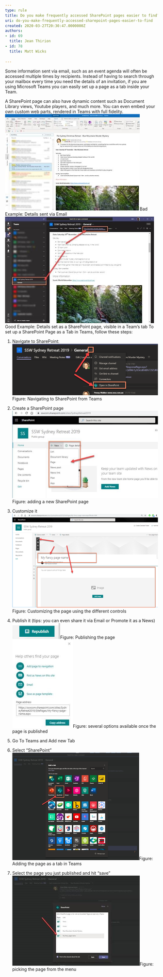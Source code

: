 ```yaml
---
type: rule
title: Do you make frequently accessed SharePoint pages easier to find?
uri: do-you-make-frequently-accessed-sharepoint-pages-easier-to-find
created: 2020-03-27T20:30:47.0000000Z
authors:
- id: 69
  title: Jean Thirion
- id: 78
  title: Matt Wicks

---
```


 
Some information sent via email, such as an event agenda will often be accessed multiple times by recipients. Instead of having to search through your mailbox every time you need the details of an invitation, if you are using Microsoft Teams you can easily set up a page as a tab inside your Team.​
 
​A SharePoint page can also have dynamic content such as Document Library views, Youtube players, and much more. You can even embed your own custom web parts, rendered in Teams with full fidelity.​​
![details-sent-bad.jpg](details-sent-bad.jpg)Bad Example: Details sent via Email![details-sent-good.jpg](details-sent-good.jpg)Good Example: Details set as a SharePoint page, visible in a Team’s tab
To set up a SharePoint Page as a Tab in Teams, follow these steps:

1. Navigate to SharePoint:
![navigate-to-sharepoint-from-teams.png](navigate-to-sharepoint-from-teams.png)Figure: Navigating to SharePoint from Teams
2. Create a SharePoint page
![adding-sharepoint-page.jpg](adding-sharepoint-page.jpg)Figure: adding a new SharePoint page
3. Customize it
![customizing-sharepoint-page.png](customizing-sharepoint-page.png)Figure: Customizing the page using the different controls
4. Publish it (tips: you can even share it via Email or Promote it as a News)
![publishing-sharepoint-page.png](publishing-sharepoint-page.png)Figure: Publishing the page​
![options-avaialble-sharepoint-page.jpg](options-avaialble-sharepoint-page.jpg)Figure: several options available once the page is published
5. Go To Teams and Add new Tab

6. Select “SharePoint”
![adding-sharepoint-page-as-a-tab-in-teams.png](adding-sharepoint-page-as-a-tab-in-teams.png)Figure: Adding the page as a tab in Teams
7. Select the page you just published and hit “save”
![picking-sahrepoint-page-from-menu.jpg](picking-sahrepoint-page-from-menu.jpg)Figure: picking the page from the menu

